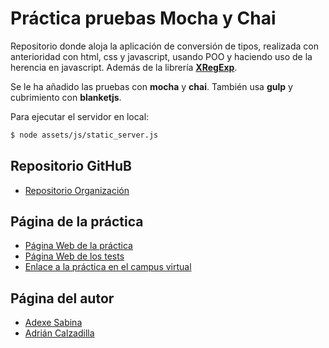 # Práctica pruebas Mocha y Chai

Repositorio donde aloja la aplicación de conversión de tipos, realizada con anterioridad con html, css y javascript, usando POO y haciendo uso de la herencia en javascript. Además de la librería [**XRegExp**](http://xregexp.com/).

Se le ha añadido las pruebas con **mocha** y **chai**. También usa **gulp** y cubrimiento con **blanketjs**.

Para ejecutar el servidor en local:
```bash
$ node assets/js/static_server.js
```

## Repositorio GitHuB

* [Repositorio Organización](https://github.com/ULL-ESIT-GRADOII-PL/mocha-y-chai-adrian_adexe)

## Página de la práctica

* [Página Web de la práctica](http://ull-esit-gradoii-pl.github.io/mocha-y-chai-adrian_adexe/)
* [Página Web de los tests](http://ull-esit-gradoii-pl.github.io/mocha-y-chai-adrian_adexe/test)
* [Enlace a la práctica en el campus virtual](https://campusvirtual.ull.es/1516/mod/page/view.php?id=182932)

## Página del autor

* [Adexe Sabina](http://alu0100769609.github.io/)
* [Adrián Calzadilla](http://adcalzadilla.github.io/)
